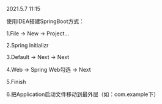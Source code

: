 2021.5.7 11:15

使用IDEA搭建SpringBoot方式：

1.File -> New -> Project...

2.Spring lnitializr

3.Default -> Next -> Next

4.Web -> Spring Web勾选 -> Next

5.Finish

6.把Application启动文件移动到最外层（如：com.example下）